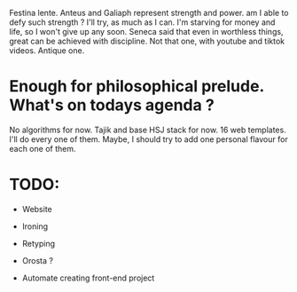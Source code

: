 Festina lente. 
Anteus and Galiaph represent strength and power. am I able to defy such strength ?
I'll try, as much as I can. I'm starving for money and life, so I won't give up any soon. Seneca said that even
in worthless things, great can be achieved with discipline. Not that one, with youtube and tiktok videos.
Antique one.

# Enough for philosophical prelude. What's on todays agenda ?
No algorithms for now. Tajik and base HSJ stack for now.
16 web templates. I'll do every one of them. Maybe, I should try to add one personal flavour for each one of them.

# TODO:
- Website
- Ironing
- Retyping
- Orosta ?

- Automate creating front-end project
